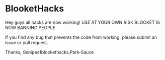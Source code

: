 # BlooketHacks
Hey guys all hacks are now working!
USE AT YOUR OWN RISK BLOOKET IS NOW BANNING PEOPLE



If you find any bug that prevents the code from working, please submit an issue or pull request.


Thanks, Gsnipes1blookethacks,Park-Sauce
